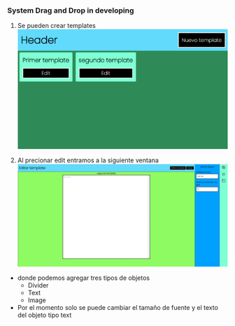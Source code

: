 ### System Drag and Drop in developing

1. Se pueden crear templates
   ![index](img-preview/index.png)

2. Al precionar edit entramos a la siguiente ventana
   ![edit](img-preview/edit.png)

- donde podemos agregar tres tipos de objetos
  - Divider
  - Text
  - Image
- Por el momento solo se puede cambiar el tamaño de fuente y el texto del objeto tipo text
